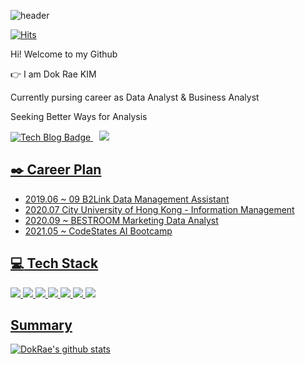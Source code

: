 ![header](https://capsule-render.vercel.app/api?type=Waving&color=00AEFF&height=200&section=header&text=&fontColor=090707&fontAlignX=45&fontAlignY=65&fontSize=80)


[![Hits](https://hits.seeyoufarm.com/api/count/incr/badge.svg?url=https%3A%2F%2Fgithub.com%2Fkyle5221%2Fkyle5221%2Fblob%2Fmain%2FREADME.md&count_bg=%230041FF&title_bg=%2363DAFD&icon=&icon_color=%23E7E7E7&title=hits&edge_flat=false)](https://hits.seeyoufarm.com)

Hi! Welcome to my Github </h3> 

👉 I am Dok Rae KIM <br>
</p>
Currently pursing career as Data Analyst & Business Analyst
</p>
Seeking Better Ways for Analysis
</p>

[![Tech Blog Badge](http://img.shields.io/badge/-Tech%20blog-black?style=flat-square&logo=github&link=https://kyle5221.github.io/)](https://kyle5221.github.io/)<a href="https://kyle5221@gmail.com">
    <img src="http://img.shields.io/badge/Gmail-EA4335?style=flat&logo=Gmail&logoColor=white&link=https://kyle5221@gmail.com"
        style="height : auto; margin-left : 10px; margin-right : 10px;"/>
    

## :black_nib: Career Plan 
    
- 2019.06 ~ 09 B2Link Data Management Assistant
- 2020.07      City University of Hong Kong - Information Management
- 2020.09 ~    BESTROOM Marketing Data Analyst  
- 2021.05 ~    CodeStates AI Bootcamp

## :computer: Tech Stack

<img src="https://img.shields.io/badge/Python-3776AB?style=flat-square&logo=Python&logoColor=white"/>  <img src="https://img.shields.io/badge/pandas-150458?style=flat-square&logo=pandas&logoColor=white"/>  <img src="https://img.shields.io/badge/Colab-F9AB00?style=flat-square&logo=Google-Colab&logoColor=white"/> <img src="https://img.shields.io/badge/Jupyter-F37626?style=flat-square&logo=Jupyter&logoColor=white"/>  <img src="https://img.shields.io/badge/MySQL-4479A1?style=flat-square&logo=MySQL&logoColor=white"/> <img src="https://img.shields.io/badge/-JAVA-orange"/> <img src="https://img.shields.io/badge/-JAVASCRIPT-yellow"/>
 
    
## Summary
[![DokRae's github stats](https://github-readme-stats.vercel.app/api?username=kyle5221)](https://github.com/anuraghazra/github-readme-stats)

